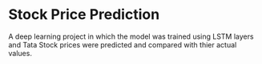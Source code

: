 # Stock Price Prediction

A deep learning project in which the model was trained using LSTM layers and Tata Stock prices were predicted and compared with thier actual values.
